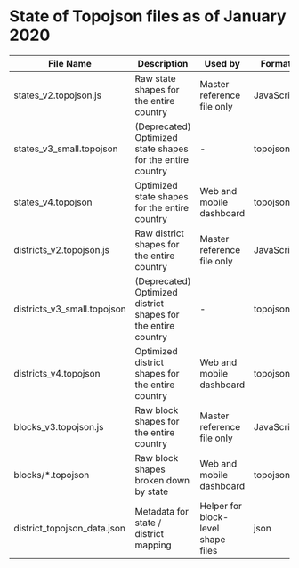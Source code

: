 # State of Topojson files as of January 2020

| File Name | Description | Used by | Format |
| --------- | ----------- | ------- | ------ |
| states_v2.topojson.js | Raw state shapes for the entire country | Master reference file only | JavaScript | 
| states_v3_small.topojson | (Deprecated) Optimized state shapes for the entire country | - | topojson |
| states_v4.topojson | Optimized state shapes for the entire country | Web and mobile dashboard | topojson |
| districts_v2.topojson.js | Raw district shapes for the entire country | Master reference file only | JavaScript | 
| districts_v3_small.topojson | (Deprecated) Optimized district shapes for the entire country | - | topojson |
| districts_v4.topojson | Optimized district shapes for the entire country | Web and mobile dashboard | topojson |
| blocks_v3.topojson.js | Raw block shapes for the entire country | Master reference file only | JavaScript | 
| blocks/*.topojson | Raw block shapes broken down by state | Web and mobile dashboard | topojson |
| district_topojson_data.json | Metadata for state / district mapping | Helper for block-level shape files | json |

